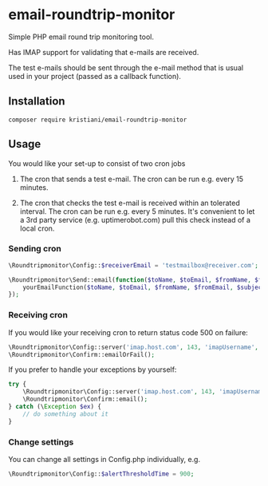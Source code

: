 # email-roundtrip-monitor

Simple PHP email round trip monitoring tool.

Has IMAP support for validating that e-mails are received.

The test e-mails should be sent through the e-mail method that is usual
used in your project (passed as a callback function).

## Installation

`composer require kristiani/email-roundtrip-monitor`

## Usage

You would like your set-up to consist of two cron jobs

1. The cron that sends a test e-mail. The cron can be run e.g. every 15 minutes.

2. The cron that checks the test e-mail is received within an tolerated interval. 
The cron can be run e.g. every 5 minutes. It's convenient to let a 3rd party 
service (e.g. uptimerobot.com) pull this check instead of a local cron.

### Sending cron

```php
\Roundtripmonitor\Config::$receiverEmail = 'testmailbox@receiver.com';

\Roundtripmonitor\Send::email(function($toName, $toEmail, $fromName, $fromEmail, $subject, $body) {
    yourEmailFunction($toName, $toEmail, $fromName, $fromEmail, $subject, $body);
});
```

### Receiving cron

If you would like your receiving cron to return status code 500 on failure:

```php
\Roundtripmonitor\Config::server('imap.host.com', 143, 'imapUsername', 'imapPassword', 'INBOX');
\Roundtripmonitor\Confirm::emailOrFail();
```

If you prefer to handle your exceptions by yourself:

```php
try {
    \Roundtripmonitor\Config::server('imap.host.com', 143, 'imapUsername', 'imapPassword', 'INBOX');
    \Roundtripmonitor\Confirm::email();
} catch (\Exception $ex) {
    // do something about it
}
```

### Change settings

You can change all settings in Config.php individually, e.g.

```php
\Roundtripmonitor\Config::$alertThresholdTime = 900;
```
